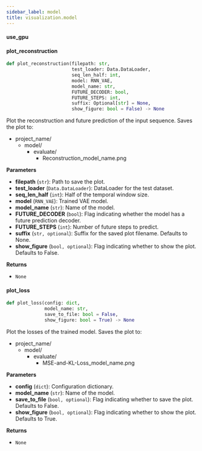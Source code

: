 ```yaml
---
sidebar_label: model
title: visualization.model
---
```


#### use\_gpu

#### plot\_reconstruction

```python
def plot_reconstruction(filepath: str,
                        test_loader: Data.DataLoader,
                        seq_len_half: int,
                        model: RNN_VAE,
                        model_name: str,
                        FUTURE_DECODER: bool,
                        FUTURE_STEPS: int,
                        suffix: Optional[str] = None,
                        show_figure: bool = False) -> None
```

Plot the reconstruction and future prediction of the input sequence.
Saves the plot to:
- project_name/
    - model/
        - evaluate/
            - Reconstruction_model_name.png

**Parameters**

* **filepath** (`str`): Path to save the plot.
* **test_loader** (`Data.DataLoader`): DataLoader for the test dataset.
* **seq_len_half** (`int`): Half of the temporal window size.
* **model** (`RNN_VAE`): Trained VAE model.
* **model_name** (`str`): Name of the model.
* **FUTURE_DECODER** (`bool`): Flag indicating whether the model has a future prediction decoder.
* **FUTURE_STEPS** (`int`): Number of future steps to predict.
* **suffix** (`str, optional`): Suffix for the saved plot filename. Defaults to None.
* **show_figure** (`bool, optional`): Flag indicating whether to show the plot. Defaults to False.

**Returns**

* `None`

#### plot\_loss

```python
def plot_loss(config: dict,
              model_name: str,
              save_to_file: bool = False,
              show_figure: bool = True) -> None
```

Plot the losses of the trained model.
Saves the plot to:
- project_name/
    - model/
        - evaluate/
            - MSE-and-KL-Loss_model_name.png

**Parameters**

* **config** (`dict`): Configuration dictionary.
* **model_name** (`str`): Name of the model.
* **save_to_file** (`bool, optional`): Flag indicating whether to save the plot. Defaults to False.
* **show_figure** (`bool, optional`): Flag indicating whether to show the plot. Defaults to True.

**Returns**

* `None`

